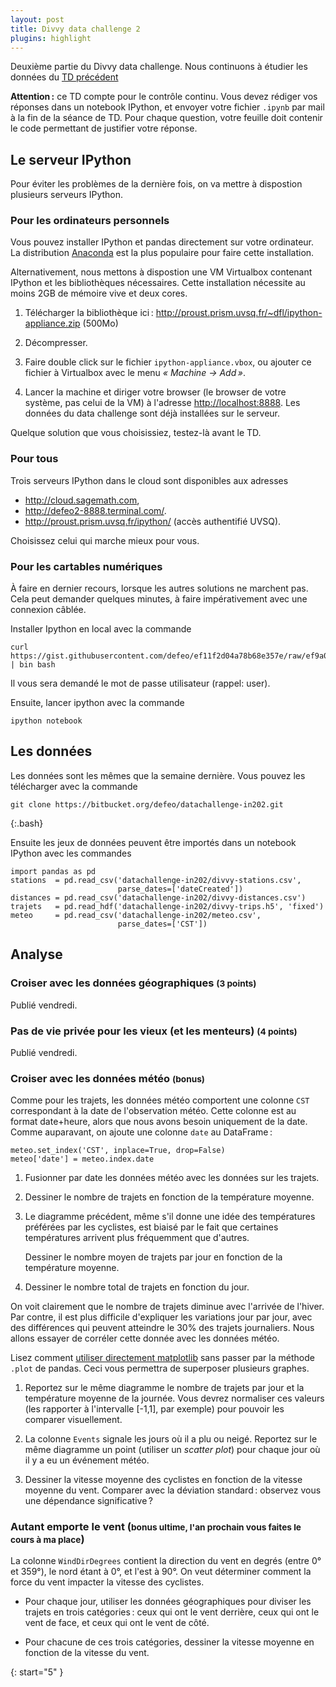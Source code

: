 ```yaml
---
layout: post
title: Divvy data challenge 2
plugins: highlight
---
```


Deuxième partie du Divvy data challenge. Nous continuons à étudier les
données du [TD précédent](../tutorial9)

**Attention :** ce TD compte pour le contrôle continu. Vous devez
rédiger vos réponses dans un notebook IPython, et envoyer votre
fichier `.ipynb` par mail à la fin de la séance de TD. Pour chaque
question, votre feuille doit contenir le code permettant de justifier
votre réponse.

## Le serveur IPython

Pour éviter les problèmes de la dernière fois, on va mettre à
dispostion plusieurs serveurs IPython.

### Pour les ordinateurs personnels

Vous pouvez installer IPython et pandas directement sur votre
ordinateur. La distribution [Anaconda](http://continuum.io/downloads)
est la plus populaire pour faire cette installation.

Alternativement, nous mettons à dispostion une VM Virtualbox contenant
IPython et les bibliothèques nécessaires. Cette installation nécessite
au moins 2GB de mémoire vive et deux cores.

1. Télécharger la bibliothèque ici :
   <http://proust.prism.uvsq.fr/~dfl/ipython-appliance.zip> (500Mo)

2. Décompresser.

3. Faire double click sur le fichier `ipython-appliance.vbox`, ou
   ajouter ce fichier à Virtualbox avec le menu *« Machine → Add »*.

4. Lancer la machine et diriger votre browser (le browser de votre
   système, pas celui de la VM) à l'adresse
   <http://localhost:8888>. Les données du data challenge sont déjà
   installées sur le serveur.

Quelque solution que vous choisissiez, testez-là avant le TD.

### Pour tous

Trois serveurs IPython dans le cloud sont disponibles aux adresses

- <http://cloud.sagemath.com>,
- <http://defeo2-8888.terminal.com/>.
- <http://proust.prism.uvsq.fr/ipython/> (accès authentifié UVSQ).

Choisissez celui qui marche mieux pour vous.

### Pour les cartables numériques

À faire en dernier recours, lorsque les autres solutions ne marchent
pas. Cela peut demander quelques minutes, à faire impérativement avec
une connexion câblée.

Installer Ipython en local avec la commande

	curl https://gist.githubusercontent.com/defeo/ef11f2d04a78b68e357e/raw/ef9a0dc9c87d3c1052b2a3ade9b63c7dcf370092/apt.sh | bin bash

Il vous sera demandé le mot de passe utilisateur (rappel: user).

Ensuite, lancer ipython avec la commande

~~~
ipython notebook
~~~


## Les données

Les données sont les mêmes que la semaine dernière. Vous pouvez les
télécharger avec la commande

~~~
git clone https://bitbucket.org/defeo/datachallenge-in202.git
~~~
{:.bash}

Ensuite les jeux de données peuvent être importés dans un notebook
IPython avec les commandes

~~~
import pandas as pd
stations  = pd.read_csv('datachallenge-in202/divvy-stations.csv',
                        parse_dates=['dateCreated'])
distances = pd.read_csv('datachallenge-in202/divvy-distances.csv')
trajets   = pd.read_hdf('datachallenge-in202/divvy-trips.h5', 'fixed')
meteo     = pd.read_csv('datachallenge-in202/meteo.csv',
                        parse_dates=['CST'])
~~~


## Analyse

### Croiser avec les données géographiques <small>(3 points)</small>

Publié vendredi.

### Pas de vie privée pour les vieux (et les menteurs) <small>(4 points)</small>

Publié vendredi.

### Croiser avec les données météo <small>(bonus)</small>

Comme pour les trajets, les données météo comportent une colonne `CST`
correspondant à la date de l'observation météo. Cette colonne est au
format date+heure, alors que nous avons besoin uniquement de la
date. Comme auparavant, on ajoute une colonne `date` au DataFrame :

~~~
meteo.set_index('CST', inplace=True, drop=False)
meteo['date'] = meteo.index.date
~~~

1. Fusionner par date les données météo avec les données sur les
   trajets.

1. Dessiner le nombre de trajets en fonction de la température moyenne.

1. Le diagramme précédent, même s'il donne une idée des températures
   préférées par les cyclistes, est biaisé par le fait que certaines
   températures arrivent plus fréquemment que d'autres.
   
   Dessiner le nombre moyen de trajets par jour en fonction de la
   température moyenne.

1. Dessiner le nombre total de trajets en fonction du jour.

On voit clairement que le nombre de trajets diminue avec l'arrivée de
l'hiver. Par contre, il est plus difficile d'expliquer les variations
jour par jour, avec des différences qui peuvent atteindre le 30% des
trajets journaliers. Nous allons essayer de corréler cette donnée avec
les données météo.

Lisez comment
[utiliser directement matplotlib](http://pandas.pydata.org/pandas-docs/stable/visualization.html#plotting-directly-with-matplotlib)
sans passer par la méthode `.plot` de pandas. Ceci vous permettra de
superposer plusieurs graphes.

1. Reportez sur le même diagramme le nombre de trajets par jour et la
   température moyenne de la journée. Vous devrez normaliser ces
   valeurs (les rapporter à l'intervalle [-1,1], par exemple) pour
   pouvoir les comparer visuellement.

1. La colonne `Events` signale les jours où il a plu ou
   neigé. Reportez sur le même diagramme un point (utiliser un
   *scatter plot*) pour chaque jour où il y a eu un événement météo.

1. Dessiner la vitesse moyenne des cyclistes en fonction de la vitesse
   moyenne du vent. Comparer avec la déviation standard : observez
   vous une dépendance significative ?


### Autant emporte le vent (<small>bonus ultime, l'an prochain vous faites le cours à ma place</small>)

La colonne `WindDirDegrees` contient la direction du vent en degrés
(entre 0° et 359°), le nord étant à 0°, et l'est à 90°. On veut
déterminer comment la force du vent impacter la vitesse des
cyclistes.

- Pour chaque jour, utiliser les données géographiques pour diviser
  les trajets en trois catégories : ceux qui ont le vent derrière,
  ceux qui ont le vent de face, et ceux qui ont le vent de côté.

- Pour chacune de ces trois catégories, dessiner la vitesse moyenne en
  fonction de la vitesse du vent.

{: start="5" }
